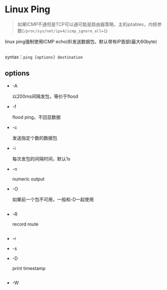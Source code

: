 #  Linux Ping

> 如果ICMP不通但是TCP可以通可能是路由器策略，主机iptables，内核参数(`/proc/sys/net/ipv4/icmp_ignore_all=1`)

linux ping强制使用ICMP echo(8)发送数据包，默认带有IP首部(最大60byte)

```

```

syntax：`ping [options] destination`

## options

- -A

  以200ms间隔发包，等价于flood

- -f

  flood ping，不回显数据

- -c <count>

  发送指定个数的数据包

- -i <interval>

  每次发包的间隔时间，默认1s

- -n 

  numeric output

- -O

  如果前一个包不可用，一般和-D一起使用

  ```
  
  ```

- -R

  record route

  ```
  
  ```

  

- -r

- -s <packagesize>

- -D

  print timestamp

  ```
  
  ```

- -W <timeout>
